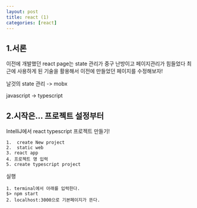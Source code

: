 ```yaml
---
layout: post
title: react (1)
categories: [react]
---
```



1.서론
---
이전에 개발했던 react page는 state 관리가 중구 난방이고 페이지관리가 힘들었다
최근에 사용하게 된 기술을 활용해서 이전에 만들었던 페이지를 수정해보자!

날것의 state 관리 -> mobx 

javascript -> typescript
 
2.시작은... 프로젝트 설정부터
---
IntelliJ에서 react typescript 프로젝트 만들기!
```
1.  create New project
2.  static web 
3. react app
4. 프로젝트 명 입력
5. create typescript project
```

실행
```
1. terminal에서 아래를 입력한다.
$> npm start
2. localhost:3000으로 기본페이지가 뜬다.
```


